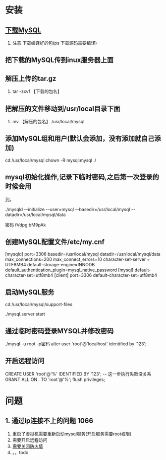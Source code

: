 # 安装

##  [下载MySQL](https://downloads.mysql.com/archives/community/)

1. 注意 下载编译好的包(ps 下载源码需要编译)

##  把下载的MySQL传到inux服务器上面

##  解压上传的tar.gz

1. tar -zxvf 【下载的包名】

## 把解压的文件移动到/usr/local目录下面

1. mv 【解压的包名】 /usr/local/mysql

## 添加MySQL组和用户(默认会添加，没有添加就自己添加)

cd /usr/local/mysql
chown -R mysql:mysql ./

## mysql初始化操作,记录下临时密码,之后第一次登录的时候会用
到。

./mysqld --initialize --user=mysql --basedir=/usr/local/mysql --datadir=/usr/local/mysql/data

密码 fVdpg:bM9pAk

## 创建MySQL配置文件/etc/my.cnf



[mysqld]
port=3306
basedir=/usr/local/mysql
datadir=/usr/local/mysql/data
max_connections=200
max_connect_errors=10
character-set-server = UTF8MB4
default-storage-engine=INNODB
default_authentication_plugin=mysql_native_password
[mysql]
default-character-set=utf8mb4
[client]
port=3306
default-character-set=utf8mb4

## 启动MySQL服务

cd /usr/local/mysql/support-files

./mysql.server start

## 通过临时密码登录MYSQL并修改密码

./mysql -u root -p密码
alter user 'root'@'localhost' identified by '123';

## 开启远程访问

CREATE USER 'root'@'%' IDENTIFIED BY '123'; -- 这一步执行失败没关系
GRANT ALL ON *.* TO 'root'@'%';
flush privileges;

# 问题

## 1. 通过ip连接不上的问题 1066

1. 重启了虚拟机需要重新启动mysql服务(开启服务需要root权限)
2. 需要开启远程访问
3. [需要关闭防火墙](https://zifeng.blog.csdn.net/article/details/108041744?utm_medium=distribute.pc_relevant.none-task-blog-2%7Edefault%7EBlogCommendFromMachineLearnPai2%7Edefault-3.control&dist_request_id=&depth_1-utm_source=distribute.pc_relevant.none-task-blog-2%7Edefault%7EBlogCommendFromMachineLearnPai2%7Edefault-3.control)
4.  。。todo